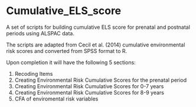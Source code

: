 # Cumulative_ELS_score

A set of scripts for building cumulative ELS score for prenatal and postnatal periods using ALSPAC data. 

The scripts are adapted from Cecil et al. (2014) cumulative environmental risk scores and converted from SPSS format to R.

Upon completion it will have the following 5 sections:

  1. Recoding Items
  3. Creating Environmental Risk Cumulative Scores for the prenatal period
  4. Creating Environmental Risk Cumulative Scores for 0-7 years 
  5. Creating Environmental Risk Cumulative Scores for 8-9 years
  6. CFA of enviromental risk variables
